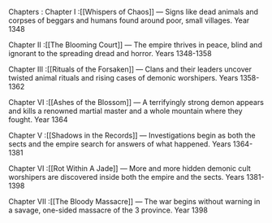 Chapters :
Chapter I :[[Whispers of Chaos]] — Signs like dead animals and corpses of beggars and humans found around poor, small villages. Year 1348

Chapter II :[[The Blooming Court]] — The empire thrives in peace, blind and ignorant to the spreading dread and horror. Years 1348-1358

Chapter III :[[Rituals of the Forsaken]]  — Clans and their leaders uncover twisted animal rituals and rising cases of demonic worshipers. Years 1358-1362

Chapter VI :[[Ashes of the Blossom]]  — A terrifyingly strong demon appears and kills a renowned martial master and a whole mountain where they fought. Year 1364

Chapter V :[[Shadows in the Records]] — Investigations begin as both the sects and the empire search for answers of what happened. Years 1364-1381

Chapter VI :[[Rot Within A Jade]] — More and more hidden demonic cult worshipers are discovered inside both the empire and the sects. Years 1381-1398

Chapter VII :[[The Bloody Massacre]] — The war begins without warning in a savage, one-sided massacre of the 3 province. Year 1398


